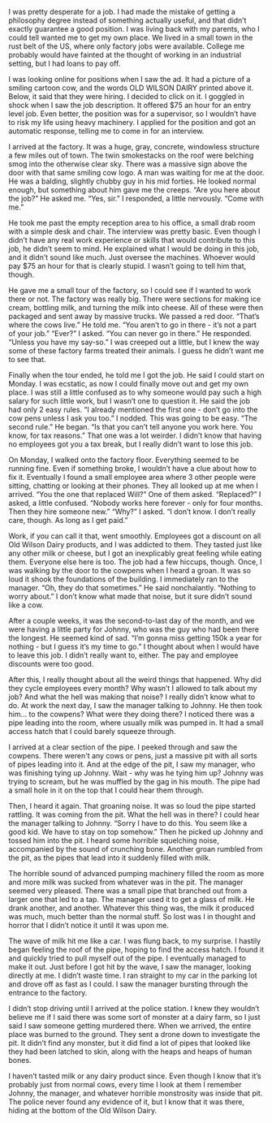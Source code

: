 

I was pretty desperate for a job. I had made the mistake of getting a philosophy degree instead of something actually useful, and that didn’t exactly guarantee a good position. I was living back with my parents, who I could tell wanted me to get my own place. We lived in a small town in the rust belt of the US, where only factory jobs were available. College me probably would have fainted at the thought of working in an industrial setting, but I had loans to pay off.

I was looking online for positions when I saw the ad. It had a picture of a smiling cartoon cow, and the words OLD WILSON DAIRY printed above it. Below, it said that they were hiring. I decided to click on it. I goggled in shock when I saw the job description. It offered $75 an hour for an entry level job. Even better, the position was for a supervisor, so I wouldn’t have to risk my life using heavy machinery. I applied for the position and got an automatic response, telling me to come in for an interview.

I arrived at the factory. It was a huge, gray, concrete, windowless structure a few miles out of town. The twin smokestacks on the roof were belching smog into the otherwise clear sky. There was a massive sign above the door with that same smiling cow logo. A man was waiting for me at the door. He was a balding, slightly chubby guy in his mid forties. He looked normal enough, but something about him gave me the creeps. “Are you here about the job?” He asked me. “Yes, sir.” I responded, a little nervously. “Come with me.”

He took me past the empty reception area to his office, a small drab room with a simple desk and chair. The interview was pretty basic. Even though I didn’t have any real work experience or skills that would contribute to this job, he didn’t seem to mind. He explained what I would be doing in this job, and it didn’t sound like much. Just oversee the machines. Whoever would pay $75 an hour for that is clearly stupid. I wasn’t going to tell him that, though.

He gave me a small tour of the factory, so I could see if I wanted to work there or not. The factory was really big. There were sections for making ice cream, bottling milk, and turning the milk into cheese. All of these were then packaged and sent away by massive trucks. We passed a red door. “That’s where the cows live.” He told me. “You aren’t to go in there - it’s not a part of your job.” “Ever?” I asked. “You can never go in there.” He responded. “Unless you have my say-so.” I was creeped out a little, but I knew the way some of these factory farms treated their animals. I guess he didn’t want me to see that.

Finally when the tour ended, he told me I got the job. He said I could start on Monday. I was ecstatic, as now I could finally move out and get my own place. I was still a little confused as to why someone would pay such a high salary for such little work, but I wasn’t one to question it. He said the job had only 2 easy rules. “I already mentioned the first one - don’t go into the cow pens unless I ask you too.” I nodded. This was going to be easy. “The second rule.” He began. “Is that you can’t tell anyone you work here. You know, for tax reasons.” That one was a lot weirder. I didn’t know that having no employees got you a tax break, but I really didn’t want to lose this job.

On Monday, I walked onto the factory floor. Everything seemed to be running fine. Even if something broke, I wouldn’t have a clue about how to fix it. Eventually I found a small employee area where 3 other people were sitting, chatting or looking at their phones. They all looked up at me when I arrived. “You the one that replaced Will?” One of them asked. “Replaced?” I asked, a little confused. “Nobody works here forever - only for four months. Then they hire someone new.” “Why?” I asked. “I don’t know. I don’t really care, though. As long as I get paid.”

Work, if you can call it that, went smoothly. Employees got a discount on all Old Wilson Dairy products, and I was addicted to them. They tasted just like any other milk or cheese, but I got an inexplicably great feeling while eating them. Everyone else here is too. The job had a few hiccups, though. Once, I was walking by the door to the cowpens when I heard a groan. It was so loud it shook the foundations of the building. I immediately ran to the manager. “Oh, they do that sometimes.” He said nonchalantly. “Nothing to worry about.” I don’t know what made that noise, but it sure didn’t sound like a cow.

After a couple weeks, it was the second-to-last day of the month, and we were having a little party for Johnny, who was the guy who had been there the longest. He seemed kind of sad. “I’m gonna miss getting 150k a year for nothing - but I guess it’s my time to go.” I thought about when I would have to leave this job. I didn’t really want to, either. The pay and employee discounts were too good. 

After this, I really thought about all the weird things that happened. Why did they cycle employees every month? Why wasn’t I allowed to talk about my job? And what the hell was making that noise? I really didn’t know what to do. At work the next day, I saw the manager talking to Johnny. He then took him… to the cowpens? What were they doing there? I noticed there was a pipe leading into the room, where usually milk was pumped in. It had a small access hatch that I could barely squeeze through.

I arrived at a clear section of the pipe. I peeked through and saw the cowpens. There weren't any cows or pens, just a massive pit with all sorts of pipes leading into it. And at the edge of the pit, I saw my manager, who was finishing tying up Johnny. Wait - why was he tying him up? Johnny was trying to scream, but he was muffled by the gag in his mouth. The pipe had a small hole in it on the top that I could hear them through. 

Then, I heard it again. That groaning noise. It was so loud the pipe started rattling. It was coming from the pit. What the hell was in there? I could hear the manager talking to Johnny. “Sorry I have to do this. You seem like a good kid. We have to stay on top somehow.” Then he picked up Johnny and tossed him into the pit. I heard some horrible squelching noise, accompanied by the sound of crunching bone. Another groan rumbled from the pit, as the pipes that lead into it suddenly filled with milk. 

The horrible sound of advanced pumping machinery filled the room as more and more milk was sucked from whatever was in the pit. The manager seemed very pleased. There was a small pipe that branched out from a larger one that led to a tap. The manager used it to get a glass of milk. He drank another, and another. Whatever this thing was, the milk it produced was much, much better than the normal stuff. So lost was I in thought and horror that I didn’t notice it until it was upon me.

The wave of milk hit me like a car. I was flung back, to my surprise. I hastily began feeling the roof of the pipe, hoping to find the access hatch. I found it and quickly tried to pull myself out of the pipe. I eventually managed to make it out. Just before I got hit by the wave, I saw the manager, looking directly at me. I didn’t waste time. I ran straight to my car in the parking lot and drove off as fast as I could. I saw the manager bursting through the entrance to the factory.

I didn’t stop driving until I arrived at the police station. I knew they wouldn’t believe me if I said there was some sort of monster at a dairy farm, so I just said I saw someone getting murdered there. When we arrived, the entire place was burned to the ground. They sent a drone down to investigate the pit. It didn’t find any monster, but it did find a lot of pipes that looked like they had been latched to skin, along with the heaps and heaps of human bones.

I haven’t tasted milk or any dairy product since. Even though I know that it’s probably just from normal cows, every time I look at them I remember Johnny, the manager, and whatever horrible monstrosity was inside that pit. The police never found any evidence of it, but I know that it was there, hiding at the bottom of the Old Wilson Dairy.
